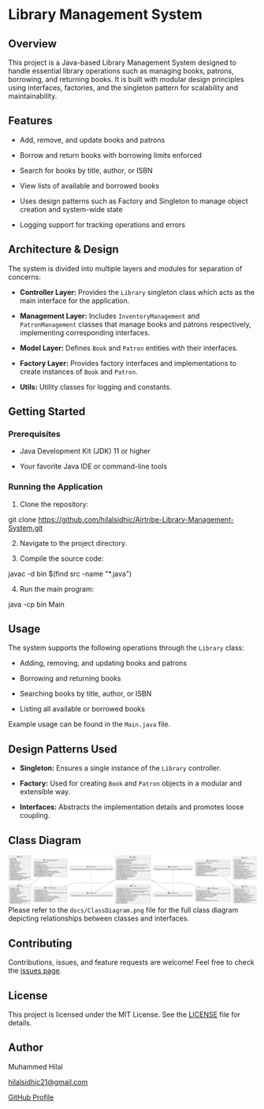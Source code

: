 
# Library Management System


## Overview
This project is a Java-based Library Management System designed to handle essential library operations such as managing books, patrons, borrowing, and returning books. It is built with modular design principles using interfaces, factories, and the singleton pattern for scalability and maintainability.

## Features

* Add, remove, and update books and patrons

* Borrow and return books with borrowing limits enforced

* Search for books by title, author, or ISBN

* View lists of available and borrowed books

* Uses design patterns such as Factory and Singleton to manage object creation and system-wide state

* Logging support for tracking operations and errors

## Architecture & Design

The system is divided into multiple layers and modules for separation of concerns:

* **Controller Layer:** Provides the `Library` singleton class which acts as the main interface for the application.

* **Management Layer:** Includes `InventoryManagement` and `PatronManagement` classes that manage books and patrons respectively, implementing corresponding interfaces.

* **Model Layer:** Defines `Book` and `Patron` entities with their interfaces.

* **Factory Layer:** Provides factory interfaces and implementations to create instances of `Book` and `Patron`.

* **Utils:** Utility classes for logging and constants.

## Getting Started

### Prerequisites

* Java Development Kit (JDK) 11 or higher

* Your favorite Java IDE or command-line tools

### Running the Application

1. Clone the repository:

git clone https://github.com/hilalsidhic/Airtribe-Library-Management-System.git


2. Navigate to the project directory.

3. Compile the source code:

javac -d bin $(find src -name "*.java")


4. Run the main program:

java -cp bin Main


## Usage

The system supports the following operations through the `Library` class:

* Adding, removing, and updating books and patrons

* Borrowing and returning books

* Searching books by title, author, or ISBN

* Listing all available or borrowed books

Example usage can be found in the `Main.java` file.

## Design Patterns Used

* **Singleton:** Ensures a single instance of the `Library` controller.

* **Factory:** Used for creating `Book` and `Patron` objects in a modular and extensible way.

* **Interfaces:** Abstracts the implementation details and promotes loose coupling.

## Class Diagram
![Libray Management System](docs/classDiagramforLibraryManagement.png)
Please refer to the `docs/ClassDiagram.png` file for the full class diagram depicting relationships between classes and interfaces.

## Contributing

Contributions, issues, and feature requests are welcome! Feel free to check the [issues page](https://github.com/yourusername/library-management-system/issues).

## License

This project is licensed under the MIT License. See the [LICENSE](LICENSE) file for details.

## Author

Muhammed Hilal

hilalsidhic21@gmail.com

[GitHub Profile](https://github.com/hilalsidhic)
